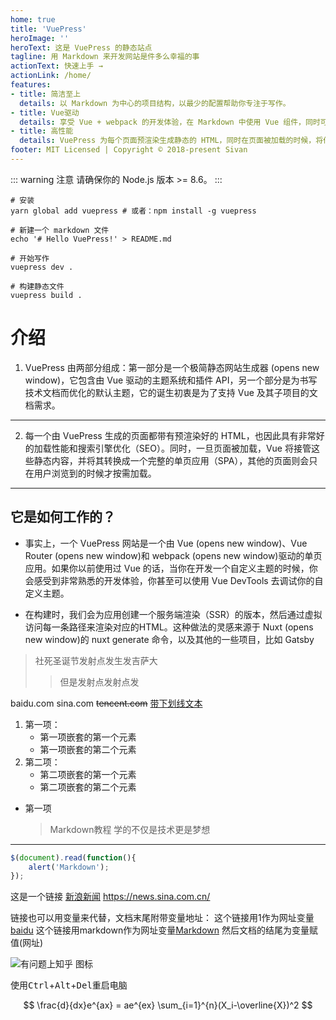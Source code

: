 ```yaml
---
home: true
title: 'VuePress'
heroImage: ''
heroText: 这是 VuePress 的静态站点
tagline: 用 Markdown 来开发网站是件多么幸福的事
actionText: 快速上手 →
actionLink: /home/
features:
- title: 简洁至上
  details: 以 Markdown 为中心的项目结构，以最少的配置帮助你专注于写作。
- title: Vue驱动
  details: 享受 Vue + webpack 的开发体验，在 Markdown 中使用 Vue 组件，同时可以使用 Vue 来开发自定义主题。
- title: 高性能
  details: VuePress 为每个页面预渲染生成静态的 HTML，同时在页面被加载的时候，将作为 SPA 运行。
footer: MIT Licensed | Copyright © 2018-present Sivan
---
```


::: warning 注意
请确保你的 Node.js 版本 >= 8.6。
:::

``` code
# 安装
yarn global add vuepress # 或者：npm install -g vuepress

# 新建一个 markdown 文件
echo '# Hello VuePress!' > README.md

# 开始写作
vuepress dev .

# 构建静态文件
vuepress build .
```
# 介绍
1. VuePress 由两部分组成：第一部分是一个极简静态网站生成器 (opens new window)，它包含由 Vue 驱动的主题系统和插件 API，另一个部分是为书写技术文档而优化的默认主题，它的诞生初衷是为了支持 Vue 及其子项目的文档需求。
---
2. 每一个由 VuePress 生成的页面都带有预渲染好的 HTML，也因此具有非常好的加载性能和搜索引擎优化（SEO）。同时，一旦页面被加载，Vue 将接管这些静态内容，并将其转换成一个完整的单页应用（SPA），其他的页面则会只在用户浏览到的时候才按需加载。
---
## 它是如何工作的？
* 事实上，一个 VuePress 网站是一个由 Vue (opens new window)、Vue Router (opens new window)和 webpack (opens new window)驱动的单页应用。如果你以前使用过 Vue 的话，当你在开发一个自定义主题的时候，你会感受到非常熟悉的开发体验，你甚至可以使用 Vue DevTools 去调试你的自定义主题。

* 在构建时，我们会为应用创建一个服务端渲染（SSR）的版本，然后通过虚拟访问每一条路径来渲染对应的HTML。这种做法的灵感来源于 Nuxt (opens new window)的 nuxt generate 命令，以及其他的一些项目，比如 Gatsby

> 社死圣诞节发射点发生发吉萨大
>> 但是发射点发射点发

baidu.com
sina.com
~~tencent.com~~
<u>带下划线文本</u>

1. 第一项：
    - 第一项嵌套的第一个元素
    - 第一项嵌套的第二个元素
2. 第二项：
    - 第二项嵌套的第一个元素
    - 第二项嵌套的第二个元素
* 第一项
    > Markdown教程
    > 学的不仅是技术更是梦想

---
```javascript
$(document).read(function(){
    alert('Markdown');
});
```

这是一个链接 [新浪新闻](https://news.sina.com.cn/)
<https://news.sina.com.cn/>

链接也可以用变量来代替，文档末尾附带变量地址：
这个链接用1作为网址变量[baidu][1]
这个链接用markdown作为网址变量[Markdown][markdown]
然后文档的结尾为变量赋值(网址)

[1]: http://www.baidu.com
[markdown]: http://www.markdown.com

![有问题上知乎 图标](https://pic4.zhimg.com/80/v2-a47051e92cf74930bedd7469978e6c08_hd.png)

使用<kbd>Ctrl</kbd>+<kbd>Alt</kbd>+<kbd>Del</kbd>重启电脑


$$
\frac{d}{dx}e^{ax} = ae^{ex} \sum_{i=1}^{n}(X_i-\overline{X})^2
$$
